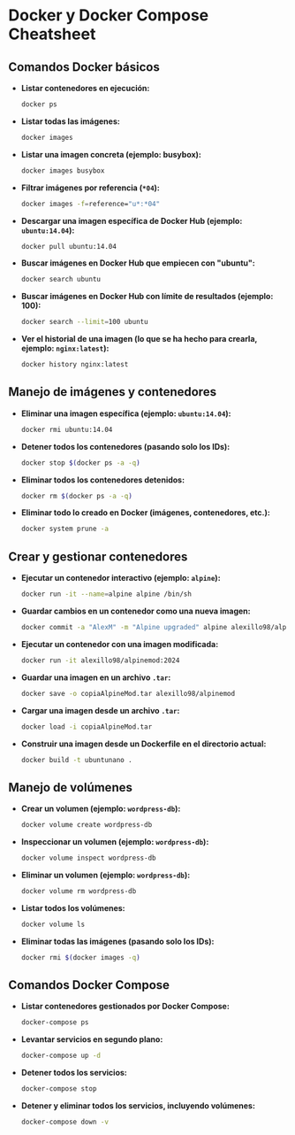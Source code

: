 ﻿# Docker y Docker Compose Cheatsheet


## Comandos Docker básicos


- **Listar contenedores en ejecución:**
  ```bash
  docker ps
  ```


- **Listar todas las imágenes:**
  ```bash
  docker images
  ```


- **Listar una imagen concreta (ejemplo: busybox):**
  ```bash
  docker images busybox
  ```


- **Filtrar imágenes por referencia (`*04`):**
  ```bash
  docker images -f=reference="u*:*04"
  ```


- **Descargar una imagen específica de Docker Hub (ejemplo: `ubuntu:14.04`):**
  ```bash
  docker pull ubuntu:14.04
  ```


- **Buscar imágenes en Docker Hub que empiecen con "ubuntu":**
  ```bash
  docker search ubuntu
  ```


- **Buscar imágenes en Docker Hub con límite de resultados (ejemplo: 100):**
  ```bash
  docker search --limit=100 ubuntu
  ```


- **Ver el historial de una imagen (lo que se ha hecho para crearla, ejemplo: `nginx:latest`):**
  ```bash
  docker history nginx:latest
  ```


## Manejo de imágenes y contenedores


- **Eliminar una imagen específica (ejemplo: `ubuntu:14.04`):**
  ```bash
  docker rmi ubuntu:14.04
  ```


- **Detener todos los contenedores (pasando solo los IDs):**
  ```bash
  docker stop $(docker ps -a -q)
  ```


- **Eliminar todos los contenedores detenidos:**
  ```bash
  docker rm $(docker ps -a -q)
  ```


- **Eliminar todo lo creado en Docker (imágenes, contenedores, etc.):**
  ```bash
  docker system prune -a
  ```


## Crear y gestionar contenedores


- **Ejecutar un contenedor interactivo (ejemplo: `alpine`):**
  ```bash
  docker run -it --name=alpine alpine /bin/sh
  ```


- **Guardar cambios en un contenedor como una nueva imagen:**
  ```bash
  docker commit -a "AlexM" -m "Alpine upgraded" alpine alexillo98/alpinemod:2024
  ```


- **Ejecutar un contenedor con una imagen modificada:**
  ```bash
  docker run -it alexillo98/alpinemod:2024
  ```


- **Guardar una imagen en un archivo `.tar`:**
  ```bash
  docker save -o copiaAlpineMod.tar alexillo98/alpinemod
  ```


- **Cargar una imagen desde un archivo `.tar`:**
  ```bash
  docker load -i copiaAlpineMod.tar
  ```


- **Construir una imagen desde un Dockerfile en el directorio actual:**
  ```bash
  docker build -t ubuntunano .
  ```


## Manejo de volúmenes


- **Crear un volumen (ejemplo: `wordpress-db`):**
  ```bash
  docker volume create wordpress-db
  ```


- **Inspeccionar un volumen (ejemplo: `wordpress-db`):**
  ```bash
  docker volume inspect wordpress-db
  ```


- **Eliminar un volumen (ejemplo: `wordpress-db`):**
  ```bash
  docker volume rm wordpress-db
  ```


- **Listar todos los volúmenes:**
  ```bash
  docker volume ls
  ```


- **Eliminar todas las imágenes (pasando solo los IDs):**
  ```bash
  docker rmi $(docker images -q)
  ```


## Comandos Docker Compose


- **Listar contenedores gestionados por Docker Compose:**
  ```bash
  docker-compose ps
  ```


- **Levantar servicios en segundo plano:**
  ```bash
  docker-compose up -d
  ```


- **Detener todos los servicios:**
  ```bash
  docker-compose stop
  ```


- **Detener y eliminar todos los servicios, incluyendo volúmenes:**
  ```bash
  docker-compose down -v
  ```
